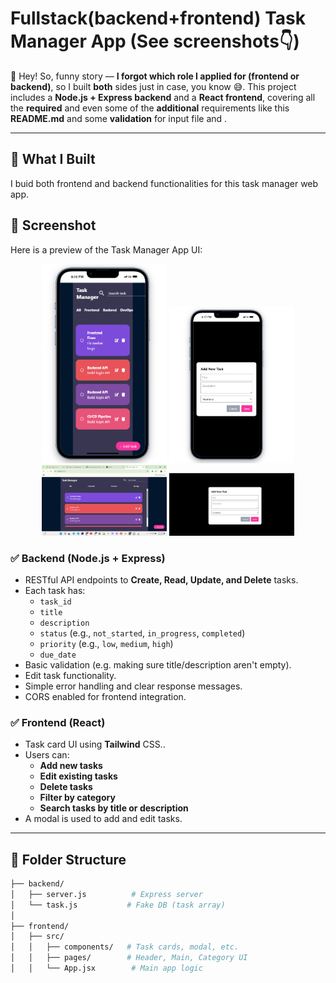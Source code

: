 # Fullstack(backend+frontend) Task Manager App (<b>See screenshots👇</b>)

👋 Hey! So, funny story — <b>I forgot which role I applied for (frontend or backend)</b>, so I built **both** sides just in case, you know 😅.
This project includes a **Node.js + Express backend** and a **React frontend**, covering all the **required** and even some of the **additional** requirements like this **README.md** and some **validation** for input file and .

---

## 🔧 What I Built

I buid both frontend and backend functionalities for this task manager web app.

## 📸 Screenshot

Here is a preview of the Task Manager App UI:

<p align="center" justify="center">
  <img src="./screenshot/image.png" width="200"  alt="Screenshot">
  <img src="./screenshot/image2.png" width="200"  alt="Screenshot">
  <img src="./screenshot/image3.png" width="200"  alt="Screenshot">
  <img src="./screenshot/image4.png" width="200"  alt="Screenshot">
</p>

### ✅ Backend (Node.js + Express)

- RESTful API endpoints to **Create, Read, Update, and Delete** tasks.
- Each task has:
  - `task_id`
  - `title`
  - `description`
  - `status` (e.g., `not_started`, `in_progress`, `completed`)
  - `priority` (e.g., `low`, `medium`, `high`)
  - `due_date`
- Basic validation (e.g. making sure title/description aren't empty).
- Edit task functionality.
- Simple error handling and clear response messages.
- CORS enabled for frontend integration.

### ✅ Frontend (React)

- Task card UI using **Tailwind** CSS..
- Users can:
  - **Add new tasks**
  - **Edit existing tasks**
  - **Delete tasks**
  - **Filter by category**
  - **Search tasks by title or description**
- A modal is used to add and edit tasks.

---

## 📁 Folder Structure

```bash
├── backend/
│   ├── server.js          # Express server
│   └── task.js           # Fake DB (task array)
│
├── frontend/
│   ├── src/
│   │   ├── components/   # Task cards, modal, etc.
│   │   ├── pages/        # Header, Main, Category UI
│   │   └── App.jsx        # Main app logic
```
